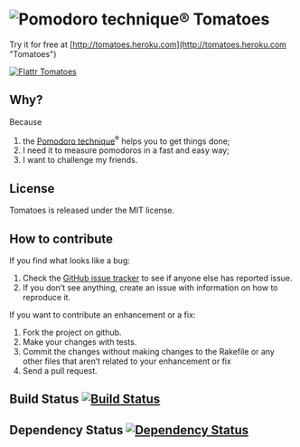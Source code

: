 # ![Pomodoro technique®](https://github.com/potomak/tomatoes/raw/develop/app/assets/images/pomodoro-technique_48.png "Pomodoro technique®") Tomatoes

Try it for free at [http://tomatoes.heroku.com](http://tomatoes.heroku.com "Tomatoes")

[![Flattr Tomatoes](http://api.flattr.com/button/flattr-badge-large.png)](http://flattr.com/thing/376437/Tomatoes "Flattr Tomatoes")

## Why?

Because

1. the [Pomodoro technique](http://www.pomodorotechnique.com)<sup>®</sup> helps you to get things done;
2. I need it to measure pomodoros in a fast and easy way;
3. I want to challenge my friends.

## License

Tomatoes is released under the MIT license.

## How to contribute

If you find what looks like a bug:

1. Check the [GitHub issue tracker](https://github.com/potomak/tomatoes/issues) to see if anyone else has reported issue.
1. If you don’t see anything, create an issue with information on how to reproduce it.

If you want to contribute an enhancement or a fix:

1. Fork the project on github.
1. Make your changes with tests.
1. Commit the changes without making changes to the Rakefile or any other files that aren’t related to your enhancement or fix
1. Send a pull request.

## Build Status [![Build Status](https://secure.travis-ci.org/potomak/tomatoes.png?branch=develop)](http://travis-ci.org/potomak/tomatoes)

## Dependency Status [![Dependency Status](https://gemnasium.com/potomak/tomatoes.png?branch=develop)](https://gemnasium.com/potomak/tomatoes)